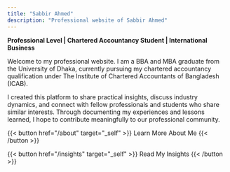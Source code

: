 ```yaml
---
title: "Sabbir Ahmed"
description: "Professional website of Sabbir Ahmed"
---
```


**Professional Level | Chartered Accountancy Student | International Business**

Welcome to my professional website. I am a BBA and MBA graduate from the University of Dhaka, currently pursuing my chartered accountancy qualification under The Institute of Chartered Accountants of Bangladesh (ICAB). 

I created this platform to share practical insights, discuss industry dynamics, and connect with fellow professionals and students who share similar interests. Through documenting my experiences and lessons learned, I hope to contribute meaningfully to our professional community.

{{< button href="/about" target="_self" >}}
Learn More About Me
{{< /button >}}

{{< button href="/insights" target="_self" >}}
Read My Insights
{{< /button >}}